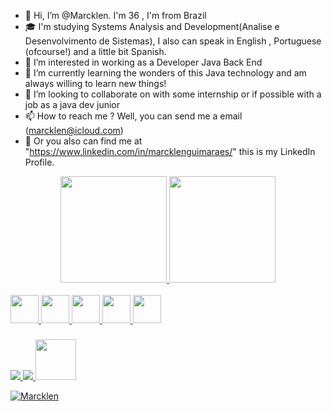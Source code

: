 - 👋 Hi, I’m @Marcklen. I'm 36 , I'm from Brazil
- 🎓 I'm studying Systems Analysis and Development(Analise e Desenvolvimento de Sistemas), I also can speak in English , Portuguese (ofcourse!) and a little bit Spanish.
- 👀 I’m interested in working as a Developer Java Back End
- 🌱 I’m currently learning the wonders of this Java technology and am always willing to learn new things!
- 💞️ I’m looking to collaborate on with some internship or if possible with a job as a java dev junior
- 📫 How to reach me ? Well, you can send me a email (marcklen@icloud.com)
- 📍  Or you also can find me at "https://www.linkedin.com/in/marcklenguimaraes/" this is my LinkedIn Profile.

<!---
Marcklen/Marcklen is a ✨ special ✨ repository because its `README.md` (this file) appears on your GitHub profile.
You can click the Preview link to take a look at your changes.
--->
<div align="center">
  <a href="https://github.com/Marcklen">
  <img height="170em" src="https://github-readme-stats.vercel.app/api?username=marcklen&show_icons=true&theme=dark&include_all_commits=true&count_private=true"/>
  <img height="170em" src="https://github-readme-stats.vercel.app/api/top-langs/?username=marcklen&layout=compact&langs_count=7&theme=dark"/>
</div>
   
<div style="display: inline_block"><br>
  <img height="45em" img src="https://img.shields.io/badge/Java-ED8B00?style=for-the-badge&logo=java&logoColor=white" />
  <img height="45em" img src="https://img.shields.io/badge/MySQL-005C84?style=for-the-badge&logo=mysql&logoColor=white" />
  <img height="45em" img src="https://img.shields.io/badge/PostgreSQL-316192?style=for-the-badge&logo=postgresql&logoColor=white" />
  <img height="45em" img src="https://img.shields.io/badge/Spring-6DB33F?style=for-the-badge&logo=spring&logoColor=white" />
  <img height="45em" img src="https://img.shields.io/badge/Eclipse-2C2255?style=for-the-badge&logo=eclipse&logoColor=white" />
</div> 
  
  ###
  
<div>
  <a href = "mailto:marcklen@icloud.com"><img src=https://img.shields.io/badge/icloud%20mail-333333?style=for-the-badge&logo=apple&logoColor=white>
  <a href="https://www.linkedin.com/in/marcklenguimaraes" target="_blank"><img src=https://img.shields.io/badge/LinkedIn-0077B5?style=for-the-badge&logo=linkedin&logoColor=white>
  <a href="https://www.hackerrank.com/certificates/b1e2a2464509"><img height="65em" src=https://hrcdn.net/fcore/assets/generated-badges/java_level_3_stars_5_linkedin-76cbc0ca6b.png>
                                                         
<p align="left"> <img src="https://komarev.com/ghpvc/?username=Marcklen&label=Profile%20views&color=0e75b6&style=flat" alt="Marcklen" /> </p>

</div>
